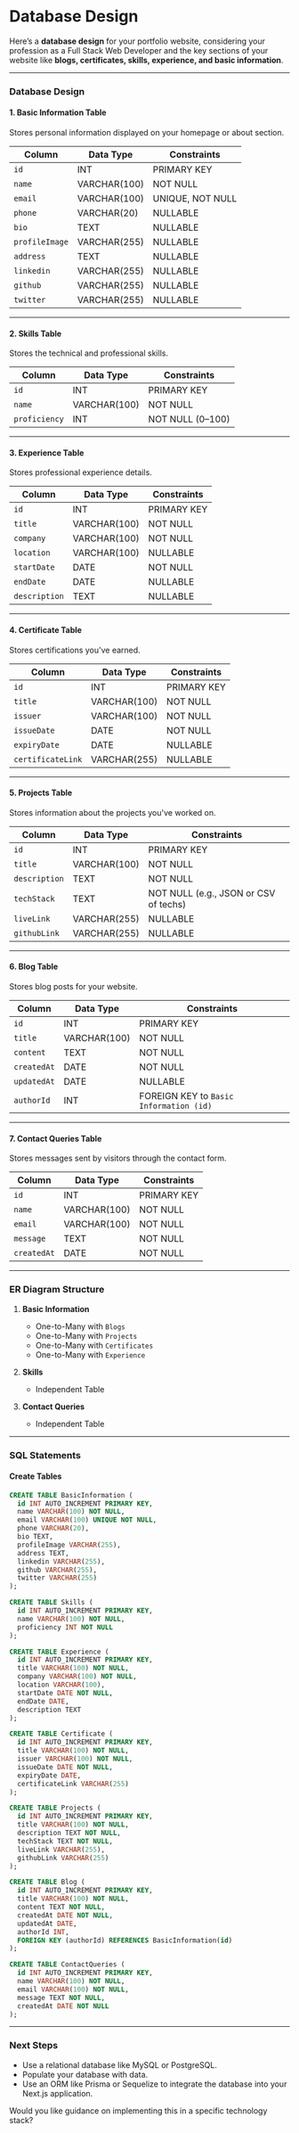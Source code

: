 # Database Design

Here’s a **database design** for your portfolio website, considering your profession as a Full Stack Web Developer and the key sections of your website like **blogs, certificates, skills, experience, and basic information**.

---

### **Database Design**

#### 1. **Basic Information Table**

Stores personal information displayed on your homepage or about section.

| Column         | Data Type    | Constraints      |
| -------------- | ------------ | ---------------- |
| `id`           | INT          | PRIMARY KEY      |
| `name`         | VARCHAR(100) | NOT NULL         |
| `email`        | VARCHAR(100) | UNIQUE, NOT NULL |
| `phone`        | VARCHAR(20)  | NULLABLE         |
| `bio`          | TEXT         | NULLABLE         |
| `profileImage` | VARCHAR(255) | NULLABLE         |
| `address`      | TEXT         | NULLABLE         |
| `linkedin`     | VARCHAR(255) | NULLABLE         |
| `github`       | VARCHAR(255) | NULLABLE         |
| `twitter`      | VARCHAR(255) | NULLABLE         |

---

#### 2. **Skills Table**

Stores the technical and professional skills.

| Column        | Data Type    | Constraints      |
| ------------- | ------------ | ---------------- |
| `id`          | INT          | PRIMARY KEY      |
| `name`        | VARCHAR(100) | NOT NULL         |
| `proficiency` | INT          | NOT NULL (0–100) |

---

#### 3. **Experience Table**

Stores professional experience details.

| Column        | Data Type    | Constraints |
| ------------- | ------------ | ----------- |
| `id`          | INT          | PRIMARY KEY |
| `title`       | VARCHAR(100) | NOT NULL    |
| `company`     | VARCHAR(100) | NOT NULL    |
| `location`    | VARCHAR(100) | NULLABLE    |
| `startDate`   | DATE         | NOT NULL    |
| `endDate`     | DATE         | NULLABLE    |
| `description` | TEXT         | NULLABLE    |

---

#### 4. **Certificate Table**

Stores certifications you've earned.

| Column            | Data Type    | Constraints |
| ----------------- | ------------ | ----------- |
| `id`              | INT          | PRIMARY KEY |
| `title`           | VARCHAR(100) | NOT NULL    |
| `issuer`          | VARCHAR(100) | NOT NULL    |
| `issueDate`       | DATE         | NOT NULL    |
| `expiryDate`      | DATE         | NULLABLE    |
| `certificateLink` | VARCHAR(255) | NULLABLE    |

---

#### 5. **Projects Table**

Stores information about the projects you've worked on.

| Column        | Data Type    | Constraints                           |
| ------------- | ------------ | ------------------------------------- |
| `id`          | INT          | PRIMARY KEY                           |
| `title`       | VARCHAR(100) | NOT NULL                              |
| `description` | TEXT         | NOT NULL                              |
| `techStack`   | TEXT         | NOT NULL (e.g., JSON or CSV of techs) |
| `liveLink`    | VARCHAR(255) | NULLABLE                              |
| `githubLink`  | VARCHAR(255) | NULLABLE                              |

---

#### 6. **Blog Table**

Stores blog posts for your website.

| Column      | Data Type    | Constraints                             |
| ----------- | ------------ | --------------------------------------- |
| `id`        | INT          | PRIMARY KEY                             |
| `title`     | VARCHAR(100) | NOT NULL                                |
| `content`   | TEXT         | NOT NULL                                |
| `createdAt` | DATE         | NOT NULL                                |
| `updatedAt` | DATE         | NULLABLE                                |
| `authorId`  | INT          | FOREIGN KEY to `Basic Information (id)` |

---

#### 7. **Contact Queries Table**

Stores messages sent by visitors through the contact form.

| Column      | Data Type    | Constraints |
| ----------- | ------------ | ----------- |
| `id`        | INT          | PRIMARY KEY |
| `name`      | VARCHAR(100) | NOT NULL    |
| `email`     | VARCHAR(100) | NOT NULL    |
| `message`   | TEXT         | NOT NULL    |
| `createdAt` | DATE         | NOT NULL    |

---

### **ER Diagram Structure**

1. **Basic Information**

    - One-to-Many with `Blogs`
    - One-to-Many with `Projects`
    - One-to-Many with `Certificates`
    - One-to-Many with `Experience`

2. **Skills**

    - Independent Table

3. **Contact Queries**
    - Independent Table

---

### **SQL Statements**

#### Create Tables

```sql
CREATE TABLE BasicInformation (
  id INT AUTO_INCREMENT PRIMARY KEY,
  name VARCHAR(100) NOT NULL,
  email VARCHAR(100) UNIQUE NOT NULL,
  phone VARCHAR(20),
  bio TEXT,
  profileImage VARCHAR(255),
  address TEXT,
  linkedin VARCHAR(255),
  github VARCHAR(255),
  twitter VARCHAR(255)
);

CREATE TABLE Skills (
  id INT AUTO_INCREMENT PRIMARY KEY,
  name VARCHAR(100) NOT NULL,
  proficiency INT NOT NULL
);

CREATE TABLE Experience (
  id INT AUTO_INCREMENT PRIMARY KEY,
  title VARCHAR(100) NOT NULL,
  company VARCHAR(100) NOT NULL,
  location VARCHAR(100),
  startDate DATE NOT NULL,
  endDate DATE,
  description TEXT
);

CREATE TABLE Certificate (
  id INT AUTO_INCREMENT PRIMARY KEY,
  title VARCHAR(100) NOT NULL,
  issuer VARCHAR(100) NOT NULL,
  issueDate DATE NOT NULL,
  expiryDate DATE,
  certificateLink VARCHAR(255)
);

CREATE TABLE Projects (
  id INT AUTO_INCREMENT PRIMARY KEY,
  title VARCHAR(100) NOT NULL,
  description TEXT NOT NULL,
  techStack TEXT NOT NULL,
  liveLink VARCHAR(255),
  githubLink VARCHAR(255)
);

CREATE TABLE Blog (
  id INT AUTO_INCREMENT PRIMARY KEY,
  title VARCHAR(100) NOT NULL,
  content TEXT NOT NULL,
  createdAt DATE NOT NULL,
  updatedAt DATE,
  authorId INT,
  FOREIGN KEY (authorId) REFERENCES BasicInformation(id)
);

CREATE TABLE ContactQueries (
  id INT AUTO_INCREMENT PRIMARY KEY,
  name VARCHAR(100) NOT NULL,
  email VARCHAR(100) NOT NULL,
  message TEXT NOT NULL,
  createdAt DATE NOT NULL
);
```

---

### **Next Steps**

-   Use a relational database like MySQL or PostgreSQL.
-   Populate your database with data.
-   Use an ORM like Prisma or Sequelize to integrate the database into your Next.js application.

Would you like guidance on implementing this in a specific technology stack?

